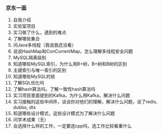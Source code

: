 ### 京东一面
1. 自我介绍
2. 实验室项目
3. 实习做了什么，遇到的难点
4. 了解哪些集合
5. 问Java多线程（我说我还没看）
6. 说说HashMap和ConCurrentMap，怎么理解多线程安全问题
7. MySQL隔离级别
8. 知道哪些MySQL索引，为什么用B+树，B+树和B树的区别
9. 主键索引与唯一索引的区别
10. 知道哪些MySQL的锁
11. 了解SQL优化吗
12. 了解hash算法吗，了解一致性hash算法吗
13. 实习项目里面提到的Kafka，为什么用Kafka，解决什么问题
14. 实习接触的这些中间件，谈谈你对他们的理解，解决什么问题，谈了redis, dubbo, dts
15. 知道哪些设计模式，这些设计模式为了解决什么问题
16. 问学术成果（无）
17. 会选择什么样的工作，一定要选cpp吗，选工作比较看重什么
